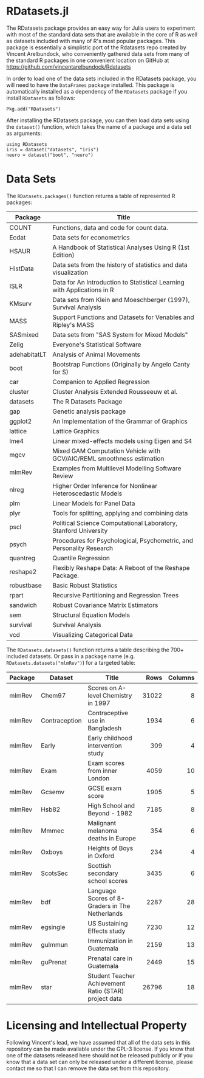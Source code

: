 # RDatasets.jl

The RDatasets package provides an easy way for Julia users to experiment with most of the standard data sets that are available in the core of R as well as datasets included with many of R's most popular packages. This package is essentially a simplistic port of the Rdatasets repo created by Vincent Arelbundock, who conveniently gathered data sets from many of the standard R packages in one convenient location on GitHub at https://github.com/vincentarelbundock/Rdatasets

In order to load one of the data sets included in the RDatasets package, you will need to have the `DataFrames` package installed. This package is automatically installed as a dependency of the `RDatasets` package if you install `RDatasets` as follows:

    Pkg.add("RDatasets")

After installing the RDatasets package, you can then load data sets using the `dataset()` function, which takes the name of a package and a data set as arguments:

    using RDatasets
    iris = dataset("datasets", "iris")
    neuro = dataset("boot", "neuro")

# Data Sets

The `RDatasets.packages()` function returns a table of represented R packages:

Package      | Title
-------------|------------------------------------------------------------------------
COUNT        | Functions, data and code for count data.
Ecdat        | Data sets for econometrics
HSAUR        | A Handbook of Statistical Analyses Using R (1st Edition)
HistData     | Data sets from the history of statistics and data visualization
ISLR         | Data for An Introduction to Statistical Learning with Applications in R
KMsurv       | Data sets from Klein and Moeschberger (1997), Survival Analysis
MASS         | Support Functions and Datasets for Venables and Ripley's MASS
SASmixed     | Data sets from "SAS System for Mixed Models"
Zelig        | Everyone's Statistical Software
adehabitatLT | Analysis of Animal Movements
boot         | Bootstrap Functions (Originally by Angelo Canty for S)
car          | Companion to Applied Regression
cluster      | Cluster Analysis Extended Rousseeuw et al.
datasets     | The R Datasets Package
gap          | Genetic analysis package
ggplot2      | An Implementation of the Grammar of Graphics
lattice      | Lattice Graphics
lme4         | Linear mixed-effects models using Eigen and S4
mgcv         | Mixed GAM Computation Vehicle with GCV/AIC/REML smoothness estimation
mlmRev       | Examples from Multilevel Modelling Software Review
nlreg        | Higher Order Inference for Nonlinear Heteroscedastic Models
plm          | Linear Models for Panel Data
plyr         | Tools for splitting, applying and combining data
pscl         | Political Science Computational Laboratory, Stanford University
psych        | Procedures for Psychological, Psychometric, and Personality Research
quantreg     | Quantile Regression
reshape2     | Flexibly Reshape Data: A Reboot of the Reshape Package.
robustbase   | Basic Robust Statistics
rpart        | Recursive Partitioning and Regression Trees
sandwich     | Robust Covariance Matrix Estimators
sem          | Structural Equation Models
survival     | Survival Analysis
vcd          | Visualizing Categorical Data

The `RDatasets.datasets()` function returns a table describing the 700+ included datasets. Or pass in a package name (e.g. `RDatasets.datasets("mlmRev")`) for a targeted table:

Package|Dataset|Title|Rows|Columns
---|---|---|---:|---:
mlmRev|Chem97|Scores on A-level Chemistry in 1997|31022|8
mlmRev|Contraception|Contraceptive use in Bangladesh|1934|6
mlmRev|Early|Early childhood intervention study|309|4
mlmRev|Exam|Exam scores from inner London|4059|10
mlmRev|Gcsemv|GCSE exam score|1905|5
mlmRev|Hsb82|High School and Beyond - 1982|7185|8
mlmRev|Mmmec|Malignant melanoma deaths in Europe|354|6
mlmRev|Oxboys|Heights of Boys in Oxford|234|4
mlmRev|ScotsSec|Scottish secondary school scores|3435|6
mlmRev|bdf|Language Scores of 8-Graders in The Netherlands|2287|28
mlmRev|egsingle|US Sustaining Effects study|7230|12
mlmRev|guImmun|Immunization in Guatemala|2159|13
mlmRev|guPrenat|Prenatal care in Guatemala|2449|15
mlmRev|star|Student Teacher Achievement Ratio (STAR) project data|26796|18

# Licensing and Intellectual Property

Following Vincent's lead, we have assumed that all of the data sets in this repository can be made available under the GPL-3 license. If you know that one of the datasets released here should not be released publicly or if you know that a data set can only be released under a different license, please contact me so that I can remove the data set from this repository.
